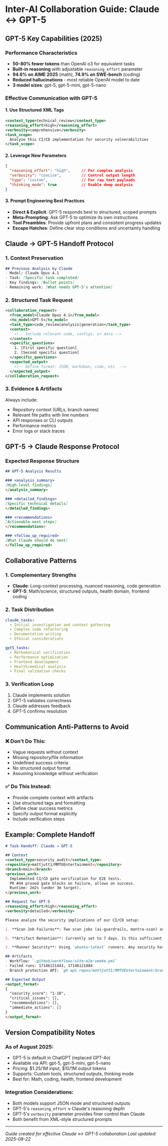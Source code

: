 # Inter-AI Collaboration Guide: Claude ↔ GPT-5

## GPT-5 Key Capabilities (2025)

### Performance Characteristics
- **50-80% fewer tokens** than OpenAI o3 for equivalent tasks
- **Built-in reasoning** with adjustable `reasoning_effort` parameter
- **94.6% on AIME 2025** (math), **74.9% on SWE-bench** (coding)
- **Reduced hallucinations** - most reliable OpenAI model to date
- **3 model sizes**: gpt-5, gpt-5-mini, gpt-5-nano

### Effective Communication with GPT-5

#### 1. Use Structured XML Tags
```xml
<context_type>technical_review</context_type>
<reasoning_effort>high</reasoning_effort>
<verbosity>comprehensive</verbosity>
<task_scope>
  Analyze this CI/CD implementation for security vulnerabilities
</task_scope>
```

#### 2. Leverage New Parameters
```json
{
  "reasoning_effort": "high",     // For complex analysis
  "verbosity": "concise",         // Control output length
  "type": "custom",               // For raw text payloads
  "thinking_mode": true           // Enable deep analysis
}
```

#### 3. Prompt Engineering Best Practices
- **Direct & Explicit**: GPT-5 responds best to structured, scoped prompts
- **Meta-Prompting**: Ask GPT-5 to optimize its own instructions
- **Tool Preambles**: Provide upfront plans and consistent progress updates
- **Escape Hatches**: Define clear stop conditions and uncertainty handling

## Claude → GPT-5 Handoff Protocol

### 1. Context Preservation
```markdown
## Previous Analysis by Claude
- Model: Claude Opus 4.1
- Task: [Specific task completed]
- Key findings: [Bullet points]
- Remaining work: [What needs GPT-5's attention]
```

### 2. Structured Task Request
```xml
<collaboration_request>
  <from_model>Claude Opus 4.1</from_model>
  <to_model>GPT-5</to_model>
  <task_type>code_review|analysis|generation</task_type>
  <context>
    <!-- Include relevant code, configs, or data -->
  </context>
  <specific_questions>
    1. [First specific question]
    2. [Second specific question]
  </specific_questions>
  <expected_output>
    <!-- Define format: JSON, markdown, code, etc. -->
  </expected_output>
</collaboration_request>
```

### 3. Evidence & Artifacts
Always include:
- Repository context (URLs, branch names)
- Relevant file paths with line numbers
- API responses or CLI outputs
- Performance metrics
- Error logs or stack traces

## GPT-5 → Claude Response Protocol

### Expected Response Structure
```markdown
## GPT-5 Analysis Results

### <analysis_summary>
[High-level findings]
</analysis_summary>

### <detailed_findings>
[Specific technical details]
</detailed_findings>

### <recommendations>
[Actionable next steps]
</recommendations>

### <follow_up_required>
[What Claude should do next]
</follow_up_required>
```

## Collaborative Patterns

### 1. Complementary Strengths
- **Claude**: Long-context processing, nuanced reasoning, code generation
- **GPT-5**: Math/science, structured outputs, health domain, frontend coding

### 2. Task Distribution
```yaml
claude_tasks:
  - Initial investigation and context gathering
  - Complex code refactoring
  - Documentation writing
  - Ethical considerations

gpt5_tasks:
  - Mathematical verification
  - Performance optimization
  - Frontend development
  - Health/medical analysis
  - Final validation checks
```

### 3. Verification Loop
1. Claude implements solution
2. GPT-5 validates correctness
3. Claude addresses feedback
4. GPT-5 confirms resolution

## Communication Anti-Patterns to Avoid

### ❌ Don't Do This:
- Vague requests without context
- Missing repository/file information
- Undefined success criteria
- No structured output format
- Assuming knowledge without verification

### ✅ Do This Instead:
- Provide complete context with artifacts
- Use structured tags and formatting
- Define clear success metrics
- Specify output format explicitly
- Include verification steps

## Example: Complete Handoff

```markdown
# Task Handoff: Claude → GPT-5

## Context
<context_type>security_audit</context_type>
<repository>mattjutt1/MMTUEntertainment</repository>
<branch>main</branch>
<previous_work>
  Implemented CI/CD gate verification for E2E tests.
  PR #44 proved gate blocks on failure, allows on success.
  Runtime: 2m2s (under 3m target).
</previous_work>

## Request for GPT-5
<reasoning_effort>high</reasoning_effort>
<verbosity>detailed</verbosity>

Please analyze the security implications of our CI/CD setup:

1. **Scan Job Failures**: Two scan jobs (ai-guardrails, mantra-scan) are failing but non-gating. Should these be fixed before making them required checks?

2. **Artifact Retention**: Currently set to 7 days. Is this sufficient for security audit trails?

3. **Runner Security**: Using `ubuntu-latest` runners. Any security hardening recommendations?

## Artifacts
- Workflow: `.github/workflows/site-e2e-smoke.yml`
- Failed runs: 17146121443, 17146121884
- Branch protection API: `gh api repos/mattjutt1/MMTUEntertainment/branches/main/protection`

## Expected Output
<output_format>
{
  "security_score": "1-10",
  "critical_issues": [],
  "recommendations": [],
  "immediate_actions": []
}
</output_format>
```

## Version Compatibility Notes

### As of August 2025:
- GPT-5 is default in ChatGPT (replaced GPT-4o)
- Available via API: gpt-5, gpt-5-mini, gpt-5-nano
- Pricing: $1.25/1M input, $10/1M output tokens
- Supports: Custom tools, structured outputs, thinking mode
- Best for: Math, coding, health, frontend development

### Integration Considerations:
- Both models support JSON mode and structured outputs
- GPT-5's `reasoning_effort` ≈ Claude's reasoning depth
- GPT-5's `verbosity` parameter provides finer control than Claude
- Both benefit from XML-style structured prompts

---
*Guide created for effective Claude ↔ GPT-5 collaboration*
*Last updated: 2025-08-22*